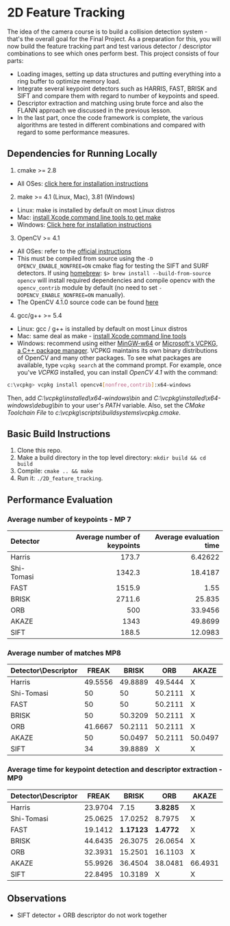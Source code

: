 # 2D Feature Tracking

The idea of the camera course is to build a collision detection system - that's the overall goal for the Final Project. As a preparation for this, you will now build the feature tracking part and test various detector / descriptor combinations to see which ones perform best.
This project consists of four parts:

* Loading images, setting up data structures and putting everything into a ring buffer to optimize memory load.
* Integrate several keypoint detectors such as HARRIS, FAST, BRISK and SIFT and compare them with regard to number of keypoints and speed.
* Descriptor extraction and matching using brute force and also the FLANN approach we discussed in the previous lesson.
* In the last part, once the code framework is complete, the various algorithms are tested in different combinations and compared with regard to some performance measures.

## Dependencies for Running Locally
1. cmake >= 2.8
 * All OSes: [click here for installation instructions](https://cmake.org/install/)

2. make >= 4.1 (Linux, Mac), 3.81 (Windows)
 * Linux: make is installed by default on most Linux distros
 * Mac: [install Xcode command line tools to get make](https://developer.apple.com/xcode/features/)
 * Windows: [Click here for installation instructions](http://gnuwin32.sourceforge.net/packages/make.htm)

3. OpenCV >= 4.1
 * All OSes: refer to the [official instructions](https://docs.opencv.org/master/df/d65/tutorial_table_of_content_introduction.html)
 * This must be compiled from source using the `-D OPENCV_ENABLE_NONFREE=ON` cmake flag for testing the SIFT and SURF detectors. If using [homebrew](https://brew.sh/): `$> brew install --build-from-source opencv` will install required dependencies and compile opencv with the `opencv_contrib` module by default (no need to set `-DOPENCV_ENABLE_NONFREE=ON` manually).
 * The OpenCV 4.1.0 source code can be found [here](https://github.com/opencv/opencv/tree/4.1.0)

4. gcc/g++ >= 5.4
  * Linux: gcc / g++ is installed by default on most Linux distros
  * Mac: same deal as make - [install Xcode command line tools](https://developer.apple.com/xcode/features/)
  * Windows: recommend using either [MinGW-w64](http://mingw-w64.org/doku.php/start) or [Microsoft's VCPKG, a C++ package manager](https://docs.microsoft.com/en-us/cpp/build/install-vcpkg?view=msvc-160&tabs=windows). VCPKG maintains its own binary distributions of OpenCV and many other packages. To see what packages are available, type `vcpkg search` at the command prompt. For example, once you've _VCPKG_ installed, you can install _OpenCV 4.1_ with the command:
```bash
c:\vcpkg> vcpkg install opencv4[nonfree,contrib]:x64-windows
```
Then, add *C:\vcpkg\installed\x64-windows\bin* and *C:\vcpkg\installed\x64-windows\debug\bin* to your user's _PATH_ variable. Also, set the _CMake Toolchain File_ to *c:\vcpkg\scripts\buildsystems\vcpkg.cmake*.


## Basic Build Instructions

1. Clone this repo.
2. Make a build directory in the top level directory: `mkdir build && cd build`
3. Compile: `cmake .. && make`
4. Run it: `./2D_feature_tracking`.

## Performance Evaluation

### Average number of keypoints - MP 7

| Detector   | Average number of keypoints | Average evaluation time |
| :--------- | --------------------------: | ----------------------: |
| Harris     |                       173.7 |                 6.42622 |
| Shi-Tomasi |                      1342.3 |                 18.4187 |
| FAST       |                      1515.9 |                    1.55 |
| BRISK      |                      2711.6 |                  25.835 |
| ORB        |                         500 |                 33.9456 |
| AKAZE      |                        1343 |                 49.8699 |
| SIFT       |                       188.5 |                 12.0983 |

### Average number of matches MP8

| Detector\Descriptor | FREAK   | BRISK   | ORB     | AKAZE   | SIFT    |
| ------------------- | ------- | ------- | ------- | ------- | ------- |
| Harris              | 49.5556 | 49.8889 | 49.5444 | X       | 50.1428 |
| Shi-Tomasi          | 50      | 50      | 50.2111 | X       | 50.1428 |
| FAST                | 50      | 50      | 50.2111 | X       | 50.1428 |
| BRISK               | 50      | 50.3209 | 50.2111 | X       | 50.1428 |
| ORB                 | 41.6667 | 50.2111 | 50.2111 | X       | 50.1428 |
| AKAZE               | 50      | 50.0497 | 50.2111 | 50.0497 | 50.1428 |
| SIFT                | 34      | 39.8889 | X       | X       | 50.1428 |

### Average time for keypoint detection and descriptor extraction - MP9

| Detector\Descriptor | FREAK   | BRISK       | ORB        | AKAZE   | SIFT    |
| ------------------- | ------- | ----------- | ---------- | ------- | ------- |
| Harris              | 23.9704 | 7.15        | **3.8285** | X       | 14.4975 |
| Shi-Tomasi          | 25.0625 | 17.0252     | 8.7975     | X       | 18.9673 |
| FAST                | 19.1412 | **1.17123** | **1.4772** | X       | 12.3615 |
| BRISK               | 44.6435 | 26.3075     | 26.0654    | X       | 36.3256 |
| ORB                 | 32.3931 | 15.2501     | 16.1103    | X       | 30.9962 |
| AKAZE               | 55.9926 | 36.4504     | 38.0481    | 66.4931 | 44.8852 |
| SIFT                | 22.8495 | 10.3189     | X          | X       | 61.5014 |

## Observations

* SIFT detector + ORB descriptor do not work together
